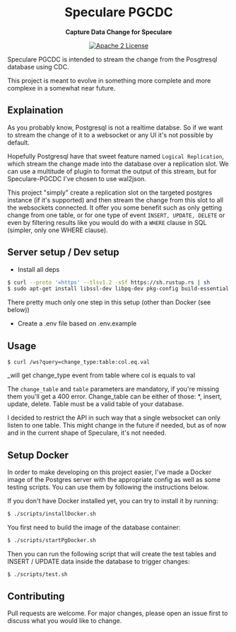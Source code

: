 <div align="center">
  <h1>Speculare PGCDC</h1>
  <p>
    <strong>Capture Data Change for Speculare</strong>
  </p>
  <p>

[![Apache 2 License](https://img.shields.io/badge/license-Apache%202-blue.svg)](LICENSE)

  </p>
</div>

Speculare PGCDC is intended to stream the change from the Posgtresql database using CDC.

This project is meant to evolve in something more complete and more complexe in a somewhat near future.


Explaination
--------------------------

As you probably know, Postgresql is not a realtime databse. So if we want to stream the change of it to a websocket or any UI it's not possible by default.

Hopefully Postgresql have that sweet feature named `Logical Replication`, which stream the change made into the database over a replication slot. We can use a multitude of plugin to format the output of this stream, but for Speculare-PGCDC I've chosen to use wal2json.

This project "simply" create a replication slot on the targeted postgres instance (if it's supported) and then stream the change from this slot to all the websockets connected. It offer you some benefit such as only getting change from one table, or for one type of event `INSERT, UPDATE, DELETE` or even by filtering results like you would do with a `WHERE` clause in SQL (simpler, only one WHERE clause).

Server setup / Dev setup
--------------------------

- Install all deps
```bash
$ curl --proto '=https' --tlsv1.2 -sSf https://sh.rustup.rs | sh
$ sudo apt-get install libssl-dev libpq-dev pkg-config build-essential
```

There pretty much only one step in this setup (other than Docker (see below))

- Create a .env file based on .env.example

Usage
--------------------------

```
$ curl /ws?query=change_type:table:col.eq.val
```
_will get change_type event from table where col is equals to val

The `change_table` and `table` parameters are mandatory, if you're missing them you'll get a 400 error.
Change_table can be either of those: *, insert, update, delete.
Table must be a valid table of your database.

I decided to restrict the API in such way that a single websocket can only listen to one table. This might change in the future if needed, but as of now and in the current shape of Speculare, it's not needed.

Setup Docker
--------------------------

In order to make developing on this project easier, I've made a Docker image of the Postgres server with the appropriate config as well as some testing scripts. You can use them by following the instructions below.

If you don't have Docker installed yet, you can try to install it by running:
```bash
$ ./scripts/installDocker.sh
```

You first need to build the image of the database container:
```bash
$ ./scripts/startPgDocker.sh
```

Then you can run the following script that will create the test tables and INSERT / UPDATE data inside the database to trigger changes:
```bash
$ ./scripts/test.sh
```

Contributing
--------------------------

Pull requests are welcome. For major changes, please open an issue first to discuss what you would like to change.